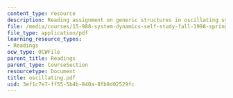```yaml
---
content_type: resource
description: Reading assignment on generic structures in oscillating systems.
file: /media/courses/15-988-system-dynamics-self-study-fall-1998-spring-1999/3ef1c7e7ff555b4b840a8fb9d02529fc_oscillating.pdf
file_type: application/pdf
learning_resource_types:
- Readings
ocw_type: OCWFile
parent_title: Readings
parent_type: CourseSection
resourcetype: Document
title: oscillating.pdf
uid: 3ef1c7e7-ff55-5b4b-840a-8fb9d02529fc
---
```

